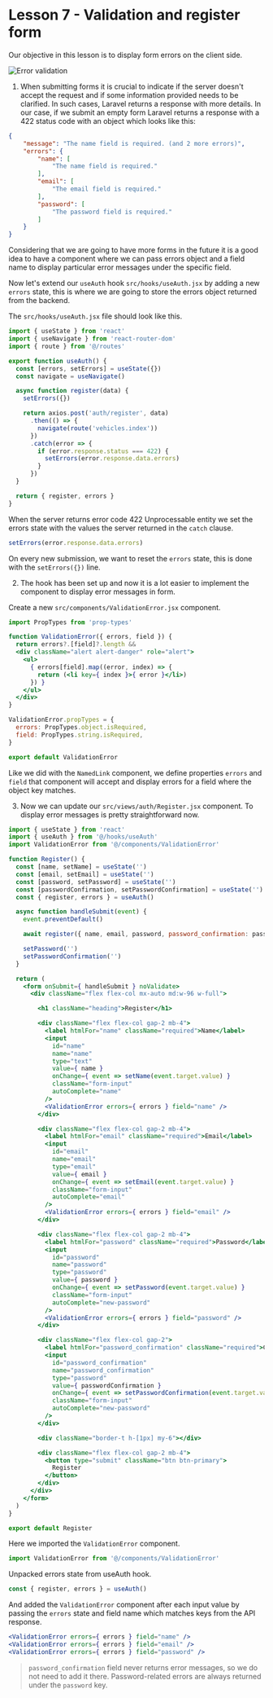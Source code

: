 # Lesson 7 - Validation and register form

Our objective in this lesson is to display form errors on the client side.

![Error validation](assets/error-validation.png)

1. When submitting forms it is crucial to indicate if the server doesn't accept the request and if some information provided needs to be clarified. In such cases, Laravel returns a response with more details. In our case, if we submit an empty form Laravel returns a response with a 422 status code with an object which looks like this:

```json
{
    "message": "The name field is required. (and 2 more errors)",
    "errors": {
        "name": [
            "The name field is required."
        ],
        "email": [
            "The email field is required."
        ],
        "password": [
            "The password field is required."
        ]
    }
}
```

Considering that we are going to have more forms in the future it is a good idea to have a component where we can pass errors object and a field name to display particular error messages under the specific field.

Now let's extend our `useAuth` hook `src/hooks/useAuth.jsx` by adding a new `errors` state, this is where we are going to store the errors object returned from the backend.

The `src/hooks/useAuth.jsx` file should look like this.

```jsx
import { useState } from 'react'
import { useNavigate } from 'react-router-dom'
import { route } from '@/routes'

export function useAuth() {
  const [errors, setErrors] = useState({})
  const navigate = useNavigate()

  async function register(data) {
    setErrors({})

    return axios.post('auth/register', data)
      .then(() => {
        navigate(route('vehicles.index'))
      })
      .catch(error => {
        if (error.response.status === 422) {
          setErrors(error.response.data.errors)
        }
      })
  }

  return { register, errors }
}
```

When the server returns error code 422 Unprocessable entity we set the errors state with the values the server returned in the `catch` clause.

```jsx
setErrors(error.response.data.errors)
```

On every new submission, we want to reset the `errors` state, this is done with the `setErrors({})` line.

2. The hook has been set up and now it is a lot easier to implement the component to display error messages in form.

Create a new `src/components/ValidationError.jsx` component.

```jsx
import PropTypes from 'prop-types'

function ValidationError({ errors, field }) {
  return errors?.[field]?.length &&
  <div className="alert alert-danger" role="alert">
    <ul>
      { errors[field].map((error, index) => {
        return (<li key={ index }>{ error }</li>)
      }) }
    </ul>
  </div>
}

ValidationError.propTypes = {
  errors: PropTypes.object.isRequired,
  field: PropTypes.string.isRequired,
}

export default ValidationError
```

Like we did with the `NamedLink` component, we define properties `errors` and `field` that component will accept and display errors for a field where the object key matches.

3. Now we can update our `src/views/auth/Register.jsx` component. To display error messages is pretty straightforward now.

```jsx
import { useState } from 'react'
import { useAuth } from '@/hooks/useAuth'
import ValidationError from '@/components/ValidationError'

function Register() {
  const [name, setName] = useState('')
  const [email, setEmail] = useState('')
  const [password, setPassword] = useState('')
  const [passwordConfirmation, setPasswordConfirmation] = useState('')
  const { register, errors } = useAuth()

  async function handleSubmit(event) {
    event.preventDefault()

    await register({ name, email, password, password_confirmation: passwordConfirmation })

    setPassword('')
    setPasswordConfirmation('')
  }

  return (
    <form onSubmit={ handleSubmit } noValidate>
      <div className="flex flex-col mx-auto md:w-96 w-full">

        <h1 className="heading">Register</h1>

        <div className="flex flex-col gap-2 mb-4">
          <label htmlFor="name" className="required">Name</label>
          <input
            id="name"
            name="name"
            type="text"
            value={ name }
            onChange={ event => setName(event.target.value) }
            className="form-input"
            autoComplete="name"
          />
          <ValidationError errors={ errors } field="name" />
        </div>

        <div className="flex flex-col gap-2 mb-4">
          <label htmlFor="email" className="required">Email</label>
          <input
            id="email"
            name="email"
            type="email"
            value={ email }
            onChange={ event => setEmail(event.target.value) }
            className="form-input"
            autoComplete="email"
          />
          <ValidationError errors={ errors } field="email" />
        </div>

        <div className="flex flex-col gap-2 mb-4">
          <label htmlFor="password" className="required">Password</label>
          <input
            id="password"
            name="password"
            type="password"
            value={ password }
            onChange={ event => setPassword(event.target.value) }
            className="form-input"
            autoComplete="new-password"
          />
          <ValidationError errors={ errors } field="password" />
        </div>

        <div className="flex flex-col gap-2">
          <label htmlFor="password_confirmation" className="required">Confirm Password</label>
          <input
            id="password_confirmation"
            name="password_confirmation"
            type="password"
            value={ passwordConfirmation }
            onChange={ event => setPasswordConfirmation(event.target.value) }
            className="form-input"
            autoComplete="new-password"
          />
        </div>

        <div className="border-t h-[1px] my-6"></div>

        <div className="flex flex-col gap-2 mb-4">
          <button type="submit" className="btn btn-primary">
            Register
          </button>
        </div>
      </div>
    </form>
  )
}

export default Register
```

Here we imported the `ValidationError` component.

```jsx
import ValidationError from '@/components/ValidationError'
```

Unpacked errors state from useAuth hook.

```jsx
const { register, errors } = useAuth()
```

And added the `ValidationError` component after each input value by passing the `errors` state and field name which matches keys from the API response.

```jsx
<ValidationError errors={ errors } field="name" />
<ValidationError errors={ errors } field="email" />
<ValidationError errors={ errors } field="password" />
```

> `password_confirmation` field never returns error messages, so we do not need to add it there. Password-related errors are always returned under the `password` key.


